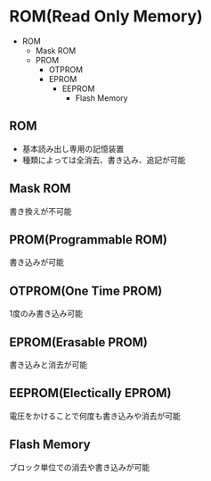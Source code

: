 # ROM(Read Only Memory)
- ROM
  - Mask ROM
  - PROM
    - OTPROM
    - EPROM
      - EEPROM
        - Flash Memory

## ROM
- 基本読み出し専用の記憶装置
- 種類によっては全消去、書き込み、追記が可能

## Mask ROM
書き換えが不可能

## PROM(Programmable ROM)
書き込みが可能

## OTPROM(One Time PROM)
1度のみ書き込み可能

## EPROM(Erasable PROM)
書き込みと消去が可能

## EEPROM(Electically EPROM)
電圧をかけることで何度も書き込みや消去が可能

## Flash Memory
ブロック単位での消去や書き込みが可能

